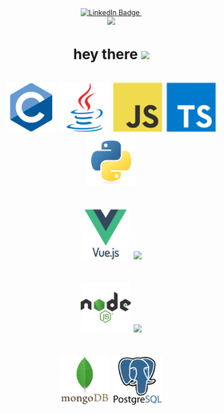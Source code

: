 <div id="header" align = "center">
  <a href="https://www.linkedin.com/in/achraf-el-fahem-50b4651a1/">
    <img src="https://img.shields.io/badge/LinkedIn-blue?style=for-the-badge&logo=linkedin&logoColor=white" alt="LinkedIn Badge"/>
  </a>
  <img src="https://komarev.com/ghpvc/?username=AchrafElFahem&style=flat-square&color=blue" alt=""/>
</div>

<div id="computing img" align = "center">
  <img src="https://media4.giphy.com/media/qgQUggAC3Pfv687qPC/giphy.gif?cid=ecf05e47fq0h1019oxcl0oa9m714czxkl4clgy21gpjkjbon&ep=v1_gifs_search&rid=giphy.gif">
</div>
<h1 align="center">
  hey there
  <img src="https://media.giphy.com/media/hvRJCLFzcasrR4ia7z/giphy.gif" width="30px"/>
</h1>
<h1 id="languages" align="center">
  <img src="https://raw.githubusercontent.com/devicons/devicon/master/icons/c/c-original.svg" width =100 >
  <img src="https://raw.githubusercontent.com/devicons/devicon/master/icons/java/java-original.svg" width=100 >
  <img src="https://raw.githubusercontent.com/devicons/devicon/master/icons/javascript/javascript-original.svg" width=100>
  <img src="https://raw.githubusercontent.com/devicons/devicon/master/icons/typescript/typescript-original.svg" width=100>
  <img src="https://raw.githubusercontent.com/devicons/devicon/master/icons/python/python-original.svg" width=100>
</h1>
<h1 id="front" align="center">
  <img src="https://raw.githubusercontent.com/devicons/devicon/master/icons/vuejs/vuejs-original-wordmark.svg" width=100>
  <img src="https://angular.io/assets/images/logos/angular/angular.svg" width=100>
</h1>
<h1 id="back" align="center">
  <img src="https://raw.githubusercontent.com/devicons/devicon/master/icons/nodejs/nodejs-original-wordmark.svg" width=100>
  <img src="https://cdns-images.dzcdn.net/images/talk/bca807fae5d3403f218f6b7531e018c0/1000x1000.jpg" width=100>
</h1>
<h1 id="db" align="center">
  <img src="https://raw.githubusercontent.com/devicons/devicon/master/icons/mongodb/mongodb-original-wordmark.svg" width=100>
  <img src="https://raw.githubusercontent.com/devicons/devicon/master/icons/postgresql/postgresql-original-wordmark.svg" width=100>
</h1>
<!---
AchrafElFahem/AchrafElFahem is a ✨ special ✨ repository because its `README.md` (this file) appears on your GitHub profile.
You can click the Preview link to take a look at your changes.
--->
